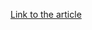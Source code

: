 [Link to the article](https://www.securityweek.com/vendors-unveil-new-cloud-security-products-features-at-aws-reinvent-2024/)

